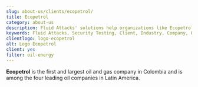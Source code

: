 ```yaml
---
slug: about-us/clients/ecopetrol/
title: Ecopetrol
category: about-us
description: Fluid Attacks' solutions help organizations like Ecopetrol to identify security vulnerabilities in their systems and manage their attack surfaces.
keywords: Fluid Attacks, Security Testing, Client, Industry, Company, Organization, Pentesting, Ethical Hacking, Ecopetrol
clientlogo: logo-ecopetrol
alt: Logo Ecopetrol
client: yes
filter: oil-energy
---
```


**Ecopetrol** is the first and largest oil and gas company in Colombia
and is among the four leading oil companies in Latin America.
